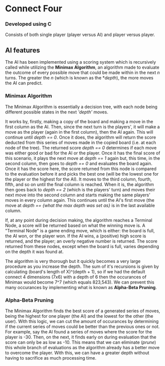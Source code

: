 # Connect Four
### Developed using C

Consists of both single player (player versus AI) and player versus player.

## AI features
The AI has been implemented using a scoring system which is recursively called while utilizing the **Minimax Algorithm**, an algorithm made to evaluate the outcome of every possible move that could be made within in the next *n* turns. The greater the *n* (which is known as the **depth*), the more moves the AI can predict.


### Minimax Algorithm
The Minimax Algorithm is essentially a decision tree, with each node being different possible states in the next *'depth'* moves.

It works by, firstly, making a copy of the board and making a move in the first column as the AI. Then, since the next turn is the players', it will make a move as the player (again in the first column), then the AI again. This will continue until *depth == 0*. Once it does, the algorithm will return the score deducted from this series of moves made in the copied board (i.e. at each node of the tree). The returned score *depth == 0* determines if each move was either good or bad for the AI or the player. Once it has the final score of this scenario, it plays the next move at *depth == 1* again but, this time, in the second column, then goes to *depth == 0* and evaluates the board again. Once it has the score here, the score returned from this node is compared to the evaluation before it and picks the best one (will be the lowest one for the player or the highest for the AI). It moves to the third column, fourth, fifth, and so on until the final column is reached. When it is, the algorithm then goes back to *depth == 2* (which is the players' turn) and moves their next move into the second column and starts making the same players' moves in every column again. This continues until the AI's first move (the move at *depth == {what the max depth was set as}* is in the last available column.

If, at any point during decision making, the algorithm reaches a Terminal Node, a score will be returned based on what the winning move is. A "Terminal Node" is a game ending move, which is either: the board is full, the AI won, or the player won. If the AI wins, a (positive) high score is returned, and the player; an overly negative number is returned. The score returned from these nodes, except when the board is full, varies depending on the depth it was found at.

The algorithm is very thorough but it quickly becomes a very large procedure as you increase the depth. The sum of it's recursions is given by calculating (board's length of X)^(depth + 1), so if we had the default connect 4 dimensions (7x6) with a depth of 6 then the occurances of Minimax would become 7^7 (which equals 823,543). We can prevent this many occurances by implementing what is known as **Alpha-Beta Pruning**.


### Alpha-Beta Pruning
The Minimax Algorithm finds the best score of a generated series of moves, being the highest for one player (the AI) and the lowest for the other (the user). With this logic, we can cut the amount of occurances by determining if the current series of moves could be better than the previous ones or not. For example, say the AI found a series of moves where the score for the player is -30. Then, on the next, it finds early on during evaluation that the score can only be as low as -10. This means that we can eliminate (*prune*) this whole branch of evaluations as the algorithm already has a better move to overcome the player. With this, we can have a greater depth without having to sacrifice as much processing time.